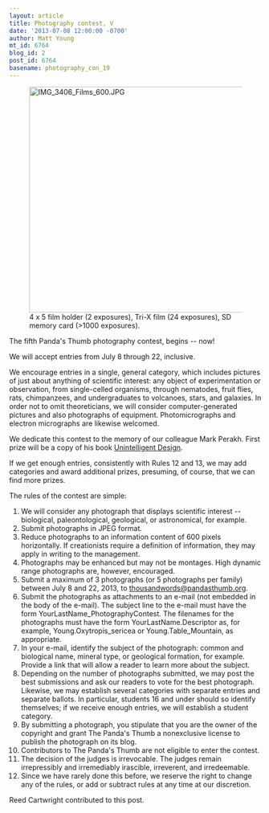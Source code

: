 ```yaml
---
layout: article
title: Photography contest, V
date: '2013-07-08 12:00:00 -0700'
author: Matt Young
mt_id: 6764
blog_id: 2
post_id: 6764
basename: photography_con_19
---
```

<figure>
<img src="{{ site.baseurl }}/uploads/2013/IMG_3406_Films_600.JPG" alt="IMG_3406_Films_600.JPG" width="600" height="450" />
<figcaption markdown="span">
4 x 5 film holder (2 exposures), Tri-X film (24 exposures), SD memory card (&gt;1000 exposures).

</figcaption>
</figure>

The fifth Panda's Thumb photography contest, begins -- now!

We will accept entries from July 8 through 22, inclusive.

We encourage entries in a single, general category, which includes pictures of just about anything of scientific interest: any object of experimentation or observation, from single-celled organisms, through nematodes, fruit flies, rats, chimpanzees, and undergraduates to volcanoes, stars, and galaxies. In order not to omit theoreticians, we will consider computer-generated pictures and also photographs of equipment. Photomicrographs and electron micrographs are likewise welcomed.

We dedicate this contest to the memory of our colleague Mark Perakh. First prize will be a copy of his book [Unintelligent Design](http://www.amazon.com/books/dp/1591020840).

If we get enough entries, consistently with Rules 12 and 13, we may add categories and award additional prizes, presuming, of course, that we can find more prizes.

The rules of the contest are simple:


1. We will consider any photograph that displays scientific interest --  biological, paleontological, geological, or astronomical, for example.
1. Submit photographs in JPEG format.
1. Reduce photographs to an information content of 600 pixels horizontally. If creationists require a definition of information, they may apply in writing to the management.
1. Photographs may be enhanced but may not be montages. High dynamic range photographs are, however, encouraged.
1. Submit a maximum of 3 photographs (or 5 photographs per family) between July 8 and 22, 2013, to thousandwords@pandasthumb.org.
1. Submit the photographs as attachments to an e-mail (not embedded in the body of the e-mail). The subject line to the e-mail must have the form YourLastName_PhotographyContest. The filenames for the photographs must have the form YourLastName.Descriptor as, for example, Young.Oxytropis_sericea or Young.Table_Mountain, as appropriate.
1. In your e-mail, identify the subject of the photograph: common and biological name, mineral type, or geological formation, for example. Provide a link that will allow a reader to learn more about the subject.
1. Depending on the number of photographs submitted, we may post the best submissions and ask our readers to vote for the best photograph. Likewise, we may establish several categories with separate entries and separate ballots. In particular, students 16 and under should so identify themselves; if we receive enough entries, we will establish a student category.
1. By submitting a photograph, you stipulate that you are the owner of the copyright and grant The Panda's Thumb a nonexclusive license to publish the photograph on its blog.
1. Contributors to The Panda's Thumb are not eligible to enter the contest.
1. The decision of the judges is irrevocable. The judges remain irrepressibly and irremediably irascible, irreverent, and irredeemable.
1. Since we have rarely done this before, we reserve the right to change any of the rules, or add or subtract rules at any time at our discretion.


Reed Cartwright contributed to this post.
